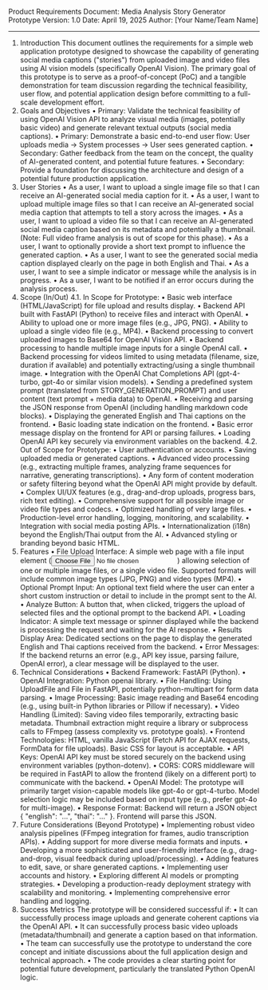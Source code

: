 Product Requirements Document: Media Analysis Story Generator Prototype
Version: 1.0
Date: April 19, 2025
Author: [Your Name/Team Name]
________________________________________
1. Introduction
This document outlines the requirements for a simple web application prototype designed to showcase the capability of generating social media captions ("stories") from uploaded image and video files using AI vision models (specifically OpenAI Vision).
The primary goal of this prototype is to serve as a proof-of-concept (PoC) and a tangible demonstration for team discussion regarding the technical feasibility, user flow, and potential application design before committing to a full-scale development effort.
2. Goals and Objectives
•	Primary: Validate the technical feasibility of using OpenAI Vision API to analyze visual media (images, potentially basic video) and generate relevant textual outputs (social media captions).
•	Primary: Demonstrate a basic end-to-end user flow: User uploads media -> System processes -> User sees generated caption.
•	Secondary: Gather feedback from the team on the concept, the quality of AI-generated content, and potential future features.
•	Secondary: Provide a foundation for discussing the architecture and design of a potential future production application.
3. User Stories
•	As a user, I want to upload a single image file so that I can receive an AI-generated social media caption for it.
•	As a user, I want to upload multiple image files so that I can receive an AI-generated social media caption that attempts to tell a story across the images.
•	As a user, I want to upload a video file so that I can receive an AI-generated social media caption based on its metadata and potentially a thumbnail. (Note: Full video frame analysis is out of scope for this phase).
•	As a user, I want to optionally provide a short text prompt to influence the generated caption.
•	As a user, I want to see the generated social media caption displayed clearly on the page in both English and Thai.
•	As a user, I want to see a simple indicator or message while the analysis is in progress.
•	As a user, I want to be notified if an error occurs during the analysis process.
4. Scope (In/Out)
4.1. In Scope for Prototype:
•	Basic web interface (HTML/JavaScript) for file upload and results display.
•	Backend API built with FastAPI (Python) to receive files and interact with OpenAI.
•	Ability to upload one or more image files (e.g., JPG, PNG).
•	Ability to upload a single video file (e.g., MP4).
•	Backend processing to convert uploaded images to Base64 for OpenAI Vision API.
•	Backend processing to handle multiple image inputs for a single OpenAI call.
•	Backend processing for videos limited to using metadata (filename, size, duration if available) and potentially extracting/using a single thumbnail image.
•	Integration with the OpenAI Chat Completions API (gpt-4-turbo, gpt-4o or similar vision models).
•	Sending a predefined system prompt (translated from STORY_GENERATION_PROMPT) and user content (text prompt + media data) to OpenAI.
•	Receiving and parsing the JSON response from OpenAI (including handling markdown code blocks).
•	Displaying the generated English and Thai captions on the frontend.
•	Basic loading state indication on the frontend.
•	Basic error message display on the frontend for API or parsing failures.
•	Loading OpenAI API key securely via environment variables on the backend.
4.2. Out of Scope for Prototype:
•	User authentication or accounts.
•	Saving uploaded media or generated captions.
•	Advanced video processing (e.g., extracting multiple frames, analyzing frame sequences for narrative, generating transcriptions).
•	Any form of content moderation or safety filtering beyond what the OpenAI API might provide by default.
•	Complex UI/UX features (e.g., drag-and-drop uploads, progress bars, rich text editing).
•	Comprehensive support for all possible image or video file types and codecs.
•	Optimized handling of very large files.
•	Production-level error handling, logging, monitoring, and scalability.
•	Integration with social media posting APIs.
•	Internationalization (i18n) beyond the English/Thai output from the AI.
•	Advanced styling or branding beyond basic HTML.
5. Features
•	File Upload Interface: A simple web page with a file input element (<input type="file">) allowing selection of one or multiple image files, or a single video file. Supported formats will include common image types (JPG, PNG) and video types (MP4).
•	Optional Prompt Input: An optional text field where the user can enter a short custom instruction or detail to include in the prompt sent to the AI.
•	Analyze Button: A button that, when clicked, triggers the upload of selected files and the optional prompt to the backend API.
•	Loading Indicator: A simple text message or spinner displayed while the backend is processing the request and waiting for the AI response.
•	Results Display Area: Dedicated sections on the page to display the generated English and Thai captions received from the backend.
•	Error Messages: If the backend returns an error (e.g., API key issue, parsing failure, OpenAI error), a clear message will be displayed to the user.
6. Technical Considerations
•	Backend Framework: FastAPI (Python).
•	OpenAI Integration: Python openai library.
•	File Handling: Using UploadFile and File in FastAPI, potentially python-multipart for form data parsing.
•	Image Processing: Basic image reading and Base64 encoding (e.g., using built-in Python libraries or Pillow if necessary).
•	Video Handling (Limited): Saving video files temporarily, extracting basic metadata. Thumbnail extraction might require a library or subprocess calls to FFmpeg (assess complexity vs. prototype goals).
•	Frontend Technologies: HTML, vanilla JavaScript (Fetch API for AJAX requests, FormData for file uploads). Basic CSS for layout is acceptable.
•	API Keys: OpenAI API key must be stored securely on the backend using environment variables (python-dotenv).
•	CORS: CORS middleware will be required in FastAPI to allow the frontend (likely on a different port) to communicate with the backend.
•	OpenAI Model: The prototype will primarily target vision-capable models like gpt-4o or gpt-4-turbo. Model selection logic may be included based on input type (e.g., prefer gpt-4o for multi-image).
•	Response Format: Backend will return a JSON object { "english": "...", "thai": "..." }. Frontend will parse this JSON.
7. Future Considerations (Beyond Prototype)
•	Implementing robust video analysis pipelines (FFmpeg integration for frames, audio transcription APIs).
•	Adding support for more diverse media formats and inputs.
•	Developing a more sophisticated and user-friendly interface (e.g., drag-and-drop, visual feedback during upload/processing).
•	Adding features to edit, save, or share generated captions.
•	Implementing user accounts and history.
•	Exploring different AI models or prompting strategies.
•	Developing a production-ready deployment strategy with scalability and monitoring.
•	Implementing comprehensive error handling and logging.
8. Success Metrics
The prototype will be considered successful if:
•	It can successfully process image uploads and generate coherent captions via the OpenAI API.
•	It can successfully process basic video uploads (metadata/thumbnail) and generate a caption based on that information.
•	The team can successfully use the prototype to understand the core concept and initiate discussions about the full application design and technical approach.
•	The code provides a clear starting point for potential future development, particularly the translated Python OpenAI logic.